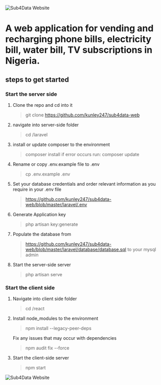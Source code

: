![Sub4Data Website](https://github.com/cybercoded/sub4data-web/blob/master/screenshots/public/logo.png)
# A web application for vending and recharging phone bills, electricity bill, water bill, TV subscriptions in Nigeria. 


## steps to get started

### Start the server side
1.  Clone the repo and cd into it
    > git clone https://github.com/kunley247/sub4data-web
    
1.  navigate into server-side folder
    > cd /laravel

1.  install or update composer to the environment
    > composer install 
    if error occurs run: 
    > composer update

1.  Rename or copy .env.example file to .env
    > cp .env.example .env

1.  Set your database credentials and order relevant information as you require in your .env file
    > https://github.com/kunley247/sub4data-web/blob/master/laravel/.env

1.  Generate Application key
    > php artisan key:generate

1.  Populate the database from 
    > https://github.com/kunley247/sub4data-web/blob/master/laravel/database/database.sql
    to your mysql admin

1.  Start the server-side server
    > php artisan serve

### Start the client side

1.  Navigate into client side folder
    > cd /react

1.  Install node_modules to the environment
    > npm install --legacy-peer-deps
    
    Fix any issues that may occur with dependencies
    > npm audit fix --force

1.  Start the client-side server
    > npm start


![Sub4Data Website](https://github.com/kunley247/sub4data-web/blob/master/frontend/public/logo.png)


